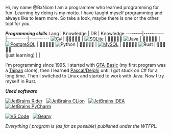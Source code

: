 Hi, my name @BxNiom I am a programmer who learned programming for fun. Learning by doing is my motto. I have taught myself programming 
and always like to learn more. So take a look, maybe there is one or the other tool for you.

***Programming skills***
 Lang | Knowledge | DB | Knowledge
--------|----------|----------|----------
![C#](https://github.com/hussainweb/hussainweb/blob/main/icons/csharp.png) | :green_book::green_book::green_book::green_book::notebook: | [![SQLite](https://upload.wikimedia.org/wikipedia/commons/thumb/9/97/Sqlite-square-icon.svg/32px-Sqlite-square-icon.svg.png)](http://sqlite.com/) | :green_book::green_book::green_book::notebook::notebook:
![Java](https://github.com/PapirusDevelopmentTeam/papirus-icon-theme/blob/master/Papirus/32x32/apps/java.svg) | :green_book::green_book::green_book::green_book::notebook: | [![PostgreSQL](https://upload.wikimedia.org/wikipedia/commons/thumb/2/29/Postgresql_elephant.svg/32px-Postgresql_elephant.svg.png)](https://www.postgresql.org/) | :orange_book::orange_book::notebook::notebook::notebook:
![Python](https://github.com/PapirusDevelopmentTeam/papirus-icon-theme/blob/master/Papirus/32x32/apps/python.svg) | :green_book::green_book::green_book::notebook::notebook: | [![MySQL](https://github.com/hussainweb/hussainweb/blob/main/icons/mysql.png)](http://mysql.com) | :orange_book::orange_book::notebook::notebook::notebook:
![Rust](https://github.com/hussainweb/hussainweb/blob/main/icons/rust.png) | :orange_book::orange_book::notebook::notebook::notebook:<br>(just learning) |  | 


I'm programming since 1995. I started with [GFA-Basic](https://en.wikipedia.org/wiki/GFA-BASIC) (my first program was a 
[Taipan](https://en.wikipedia.org/wiki/Taipan!) clone), then I learned [Pascal/Delphi](https://en.wikipedia.org/wiki/Delphi_(software)) 
until I got stuck on C# for a long time. Then I switched to Linux and started to work with Java. Now I try myself in Rust.

***Used software***

[![JetBrains Rider](https://res.cloudinary.com/canonical/image/fetch/f_auto,q_auto,fl_sanitize,w_50,h_50/https://dashboard.snapcraft.io/site_media/appmedia/2018/11/snap-icon.png)](https://www.jetbrains.com)&nbsp;&nbsp;&nbsp;[![JetBrains CLion](https://res.cloudinary.com/canonical/image/fetch/f_auto,q_auto,fl_sanitize,w_50,h_50/https://dashboard.snapcraft.io/site_media/appmedia/2017/12/clion.ico.png)](https://www.jetbrains.com)&nbsp;&nbsp;&nbsp;[![JetBrains IDEA](https://res.cloudinary.com/canonical/image/fetch/f_auto,q_auto,fl_sanitize,w_50,h_50/https://dashboard.snapcraft.io/site_media/appmedia/2017/10/logo_zjwX5FR.png)](https://www.jetbrains.com)&nbsp;&nbsp;&nbsp;[![JetBrains PyCharm](https://res.cloudinary.com/canonical/image/fetch/f_auto,q_auto,fl_sanitize,w_50,h_50/https://dashboard.snapcraft.io/site_media/appmedia/2017/05/pycharm_logo_256.png)](https://www.jetbrains.com)

[![VS Code](https://res.cloudinary.com/canonical/image/fetch/f_auto,q_auto,fl_sanitize,w_50,h_50/https://dashboard.snapcraft.io/site_media/appmedia/2019/05/code_ozwVHSV.png)](https://code.visualstudio.com/)&nbsp;&nbsp;&nbsp;[![Geany](https://res.cloudinary.com/canonical/image/fetch/f_auto,q_auto,fl_sanitize,w_60,h_60/https://dashboard.snapcraft.io/site_media/appmedia/2018/02/icon.svg_B4bpI5c.png)](https://www.geany.org/)

_Everything I program is (as far as possible) published under the WTFPL._
